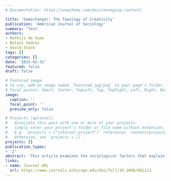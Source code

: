```yaml
---
# Documentation: https://wowchemy.com/docs/managing-content/

title: 'Gamechanger: The Topology of Creativity'
publication: 'American Journal of Sociology'
summary: 'Test'
authors:
- Mathijs de Vaan
- Balazs Vedres
- David Stark
tags: []
categories: []
date: '2015-01-31'
featured: false
draft: false

# Featured image
# To use, add an image named `featured.jpg/png` to your page's folder.
# Focal points: Smart, Center, TopLeft, Top, TopRight, Left, Right, BottomLeft, Bottom, BottomRight.
image:
  caption: ''
  focal_point: ''
  preview_only: false

# Projects (optional).
#   Associate this post with one or more of your projects.
#   Simply enter your project's folder or file name without extension.
#   E.g. `projects = ["internal-project"]` references `content/project/deep-learning/index.md`.
#   Otherwise, set `projects = []`.
projects: []
publication_types:
- '2'
abstract: 'This article examines the sociological factors that explain why some creative teams are able to produce game changers—cultural products that stand out as distinctive while also being critically recognized as outstanding. The authors build on work pointing to structural folding—the network property of a cohesive group whose membership overlaps with that of another cohesive group. They hypothesize that the effects of structural folding on game changing success are especially strong when overlapping groups are cognitively distant. Measuring social distance separately from cognitive distance and distinctiveness independently from critical acclaim, the authors test their hypothesis about structural folding and cognitive diversity by analyzing team reassembly for 12,422 video games and the career histories of 139,727 video game developers. When combined with cognitive distance, structural folding channels and mobilizes a productive tension of rules, roles, and codes that promotes successful innovation. In addition to serving as pipes and prisms, network ties are also the source of tools and tensions.'
links:
- name: Journal URL
  url: https://www.journals.uchicago.edu/doi/full/10.1086/681213
---
```

